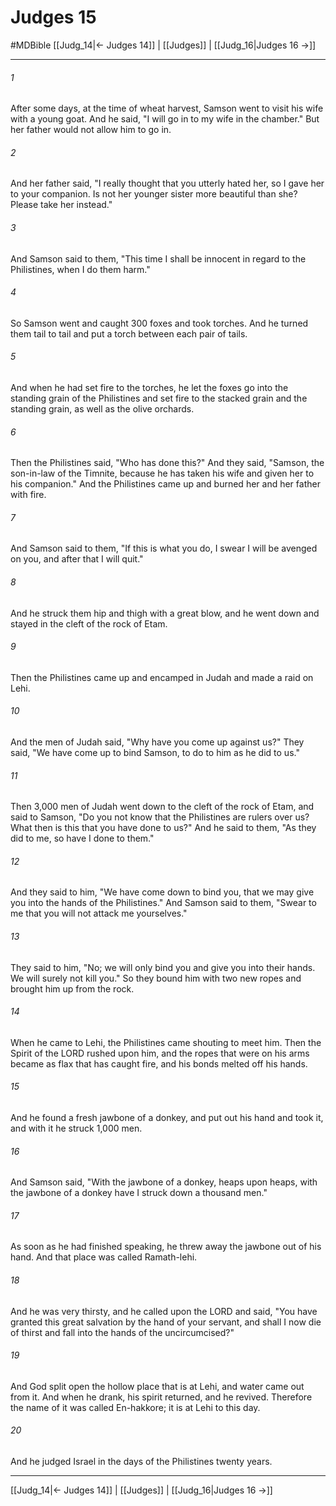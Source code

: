 # Judges 15
#MDBible
[[Judg_14|← Judges 14]] | [[Judges]] | [[Judg_16|Judges 16 →]]

***

###### 1 

After some days, at the time of wheat harvest, Samson went to visit his wife with a young goat. And he said, "I will go in to my wife in the chamber." But her father would not allow him to go in. 

###### 2 

And her father said, "I really thought that you utterly hated her, so I gave her to your companion. Is not her younger sister more beautiful than she? Please take her instead." 

###### 3 

And Samson said to them, "This time I shall be innocent in regard to the Philistines, when I do them harm." 

###### 4 

So Samson went and caught 300 foxes and took torches. And he turned them tail to tail and put a torch between each pair of tails. 

###### 5 

And when he had set fire to the torches, he let the foxes go into the standing grain of the Philistines and set fire to the stacked grain and the standing grain, as well as the olive orchards. 

###### 6 

Then the Philistines said, "Who has done this?" And they said, "Samson, the son-in-law of the Timnite, because he has taken his wife and given her to his companion." And the Philistines came up and burned her and her father with fire. 

###### 7 

And Samson said to them, "If this is what you do, I swear I will be avenged on you, and after that I will quit." 

###### 8 

And he struck them hip and thigh with a great blow, and he went down and stayed in the cleft of the rock of Etam. 

###### 9 

Then the Philistines came up and encamped in Judah and made a raid on Lehi. 

###### 10 

And the men of Judah said, "Why have you come up against us?" They said, "We have come up to bind Samson, to do to him as he did to us." 

###### 11 

Then 3,000 men of Judah went down to the cleft of the rock of Etam, and said to Samson, "Do you not know that the Philistines are rulers over us? What then is this that you have done to us?" And he said to them, "As they did to me, so have I done to them." 

###### 12 

And they said to him, "We have come down to bind you, that we may give you into the hands of the Philistines." And Samson said to them, "Swear to me that you will not attack me yourselves." 

###### 13 

They said to him, "No; we will only bind you and give you into their hands. We will surely not kill you." So they bound him with two new ropes and brought him up from the rock. 

###### 14 

When he came to Lehi, the Philistines came shouting to meet him. Then the Spirit of the LORD rushed upon him, and the ropes that were on his arms became as flax that has caught fire, and his bonds melted off his hands. 

###### 15 

And he found a fresh jawbone of a donkey, and put out his hand and took it, and with it he struck 1,000 men. 

###### 16 

And Samson said, "With the jawbone of a donkey, heaps upon heaps, with the jawbone of a donkey have I struck down a thousand men." 

###### 17 

As soon as he had finished speaking, he threw away the jawbone out of his hand. And that place was called Ramath-lehi. 

###### 18 

And he was very thirsty, and he called upon the LORD and said, "You have granted this great salvation by the hand of your servant, and shall I now die of thirst and fall into the hands of the uncircumcised?" 

###### 19 

And God split open the hollow place that is at Lehi, and water came out from it. And when he drank, his spirit returned, and he revived. Therefore the name of it was called En-hakkore; it is at Lehi to this day. 

###### 20 

And he judged Israel in the days of the Philistines twenty years. 

***

[[Judg_14|← Judges 14]] | [[Judges]] | [[Judg_16|Judges 16 →]]
